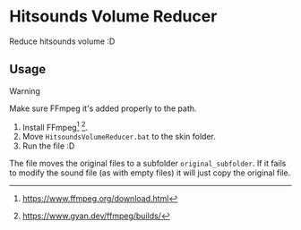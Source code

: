# Hitsounds Volume Reducer

Reduce hitsounds volume :D

## Usage

> [!WARNING]
> Make sure FFmpeg it's added properly to the path.

1. Install FFmpeg[^1] [^2].
2. Move `HitsoundsVolumeReducer.bat` to the skin folder.
3. Run the file :D

The file moves the original files to a subfolder `original_subfolder`.
If it fails to modify the sound file (as with empty files) it will just copy the original file.

[^1]: <https://www.ffmpeg.org/download.html>

[^2]: <https://www.gyan.dev/ffmpeg/builds/>
